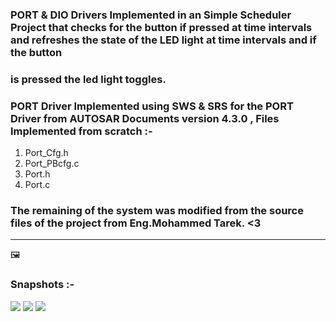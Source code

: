 ### PORT & DIO Drivers Implemented in an Simple Scheduler Project that checks for the button if pressed at time intervals and refreshes the state of the LED light at time intervals and if the button
### is pressed the led light toggles. 

### PORT Driver Implemented using SWS & SRS for the PORT Driver from AUTOSAR Documents version 4.3.0 , Files Implemented from scratch :-
1) Port_Cfg.h
2) Port_PBcfg.c
3) Port.h
4) Port.c
### The remaining of the system was modified from the source files of the project from Eng.Mohammed Tarek. <3

----
:framed_picture:	
### Snapshots :- 
![](https://i.imgur.com/gLBOV0J.png)
![](https://i.imgur.com/Uekyx5U.jpeg)
![](https://i.imgur.com/Ri0Vce9.jpeg)
